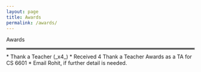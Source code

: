 ```yaml
---
layout: page
title: Awards
permalink: /awards/
---
```


Awards
<hr style="border:2px solid gray; margin-bottom: 10.0px">
  * Thank a Teacher (_x4_)
    * Received 4 Thank a Teacher Awards as a TA for CS 6601
    * Email Rohit, if further detail is needed.
